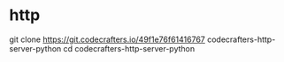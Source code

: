 # http
git clone https://git.codecrafters.io/49f1e76f61416767 codecrafters-http-server-python
cd codecrafters-http-server-python
